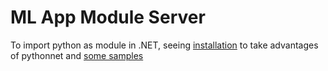 # ML App Module Server

To import python as module in .NET, seeing [installation](../../pythonnet.md) to take advantages of pythonnet and [some samples](../../RunPythonModule/)